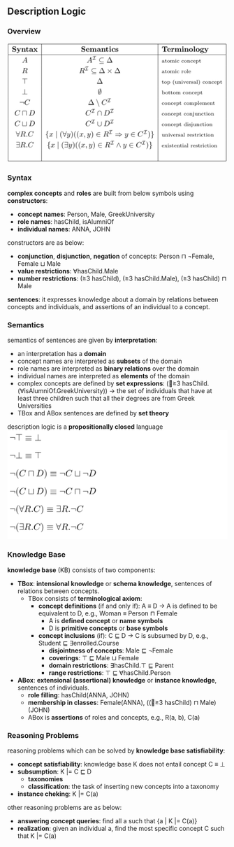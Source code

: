 ## Description Logic

### Overview
![overview](./pix/overview.png)

### Syntax

**complex concepts** and **roles** are built from below symbols using **constructors**:
* **concept names**: Person, Male, GreekUniversity
* **role names**: hasChild, isAlumniOf
* **individual names**: ANNA, JOHN

constructors are as below:
* **conjunction**, **disjunction**, **negation** of concepts: Person ⊓ ¬Female, Female ⊔ Male
* **value restrictions**: ∀hasChild.Male
* **number restrictions**: (≥3 hasChild), (≥3 hasChild.Male), (≥3 hasChild) ⊓ Male

**sentences**: it expresses knowledge about a domain by relations between concepts and individuals, and assertions of an individual to a concept.

### Semantics

semantics of sentences are given by **interpretation**:
* an interpretation has a **domain**
* concept names are interpreted as **subsets** of the domain
* role names are interpreted as **binary relations** over the domain
* individual names are interpreted as **elements** of the domain
* complex concepts are defined by **set expressions**: (􏰄≥3 hasChild.(∀isAlumniOf.GreekUniversity)) -> the set of individuals that have at least three children such that all their degrees are from Greek Universities
* TBox and ABox sentences are defined by **set theory**

description logic is a **propositionally closed** language
![semantics](./pix/semantics.png)

### Knowledge Base

**knowledge base** (KB) consists of two components:
* **TBox**: **intensional knowledge** or **schema knowledge**, sentences of relations between concepts.
	*  TBox consists of **terminological axiom**:
		* **concept definitions** (if and only if): A ≡ D -> A is defined to be equivalent to D, e.g., Woman ≡ Person ⊓ Female
			* A is **defined concept** or **name symbols**
			* D is **primitive concepts** or **base symbols**
		* **concept inclusions** (if): C ⊑ D -> C is subsumed by D, e.g., Student ⊑ ∃enrolled.Course
			* **disjointness of concepts**: Male ⊑ ¬Female
			* **coverings**: ⊤ ⊑ Male ⊔ Female
			* **domain restrictions**: ∃hasChild.⊤ ⊑ Parent
			* **range restrictions**: ⊤ ⊑ ∀hasChild.Person
* **ABox**: **extensional (assertional) knowledge** or **instance knowledge**, sentences of individuals.
	* **role filling**: hasChild(ANNA, JOHN)
	* **membership in classes**: Female(ANNA), ((􏰄≥3 hasChild) ⊓ Male)(JOHN)
	* ABox is **assertions** of roles and concepts, e.g., R(a, b), C(a)


### Reasoning Problems

reasoning problems which can be solved by **knowledge base satisfiability**:
* **concept satisfiability**: knowledge base K does not entail concept C ≡ ⊥
* **subsumption**: K |= C ⊑ D
	* **taxonomies**
	* **classification**: the task of inserting new concepts into a taxonomy
* **instance cheking**: K |= C(a)

other reasoning problems are as below:
* **answering concept queries**: find all a such that {a | K |= C(a)}
* **realization**: given an individual a, find the most specific concept C such that K |= C(a)
